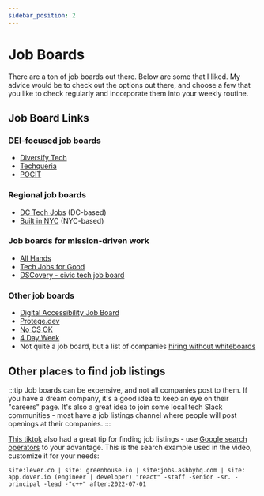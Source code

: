 ```yaml
---
sidebar_position: 2
---
```


# Job Boards

There are a ton of job boards out there. Below are some that I liked. My advice would be to check out the options out there, and choose a few that you like to check regularly and incorporate them into your weekly routine.

## Job Board Links

### DEI-focused job boards

- [Diversify Tech](https://www.diversifytech.co/)
- [Techqueria](https://techqueria.org/jobs/)
- [POCIT](https://www.pocitjobs.com/)

### Regional job boards

- [DC Tech Jobs](https://www.dctechpeople.com/dc-tech-jobs) (DC-based)
- [Built in NYC](https://www.builtinnyc.com/jobs/dev-engineering) (NYC-based)

### Job boards for mission-driven work

- [All Hands](https://www.all-hands.us/)
- [Tech Jobs for Good](https://techjobsforgood.com/)
- [DSCovery - civic tech job board](https://dscovery.fly.dev/)

### Other job boards

- [Digital Accessibility Job Board](https://www.a11yjobs.com/)
- [Protege.dev](https://protege.dev/)
- [No CS OK](https://nocsok.com/)
- [4 Day Week](https://4dayweek.io/)
- Not quite a job board, but a list of companies [hiring without whiteboards](https://github.com/poteto/hiring-without-whiteboards)

## Other places to find job listings

:::tip
Job boards can be expensive, and not all companies post to them. If you have a dream company, it's a good idea to keep an eye on their "careers" page. It's also a great idea to join some local tech Slack communities - most have a job listings channel where people will post openings at their companies.
:::

[This tiktok](https://www.tiktok.com/@tem.bv/video/7132616862885580075) also had a great tip for finding job listings - use [Google search operators](https://static.semrush.com/blog/uploads/files/39/12/39121580a18160d3587274faed6323e2.pdf) to your advantage. This is the search example used in the video, customize it for your needs:

```
site:lever.co | site: greenhouse.io | site:jobs.ashbyhq.com | site: app.dover.io (engineer | developer) "react" -staff -senior -sr. -principal -lead -"c++" after:2022-07-01
```
